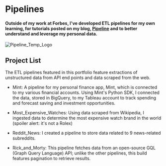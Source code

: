 # Pipelines

#### Outside of my work at Forbes, I've developed ETL pipelines for my own learning, for tutorials posted on my blog, [Pipeline](https://medium.com/pipeline-a-data-engineering-resource) and to better understand and leverage my personal data.

![Pipeline_Temp_Logo](https://github.com/Zachlq/Professional_Portfolio/assets/58344148/1a9af0af-b0a9-4288-91db-830e61cc0766)

## Project List

The ETL pipelines featured in this portfolio feature extractions of unstructured data from API end points and data scraped from the web.

- Mint: A pipeline for my personal finance app, Mint, which is connected to my various financial accounts. Using Mint's Python SDK, I connected the data, stored in BigQuery, to my Tableau account to track spending and forecast saving and investment opportunities.

- Most_Expensive_Watches: Using data scraped from Wikipedia, I ingested data to determine the most expensive watch brand in the world (spoiler alert: it's not a Rolex)

- Reddit_News: I created a pipeline to store data related to 9 news-related subreddits. 

- Rick_and_Morty: This pipeline fetches data from an open-source GQL (Graph Query Language) API; unlike the other pipelines, this build features pagination to retrieve results.
